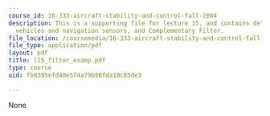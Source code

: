 ```yaml
---
course_id: 16-333-aircraft-stability-and-control-fall-2004
description: This is a supporting file for lecture 15, and contains details about
  vehicles and navigation sensors, and Complementary Filter.
file_location: /coursemedia/16-333-aircraft-stability-and-control-fall-2004/fb8395efd40e5f4a79b98fda10c85de3_l15_filter_examp.pdf
file_type: application/pdf
layout: pdf
title: l15_filter_examp.pdf
type: course
uid: fb8395efd40e5f4a79b98fda10c85de3

---
```

None